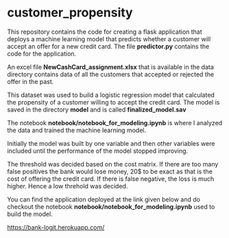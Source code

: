 # customer_propensity
This repository contains the code for creating a flask application that deploys a machine learning model that predicts whether a customer will accept an offer for a new credit card. The file **predictor.py** contains the code for the application.

An excel file **NewCashCard_assignment.xlsx** that is available in the data directory contains data of all the customers that accepted or rejected the offer in the past.

This dataset was used to build a logistic regression model that calculated the propensity of a customer willing to accept the credit card. The model is saved in the directory **model** and is called **finalized_model.sav**

The notebook **notebook/notebook_for_modeling.ipynb** is where I analyzed the data and trained the machine learning model.

Initially the model was built by one variable and then other variables were included until the performance of the model stopped improving.

The threshold was decided based on the cost matrix. If there are too many false positives the bank would lose money, 20$ to be exact as that is the cost of offering the credit card. If there is false negative, the loss is much higher. Hence
a low threhold was decided.

You can find the application deployed at the link given below and do checkout the notebook **notebook/notebook_for_modeling.ipynb** used to build the model. 

<https://bank-logit.herokuapp.com/>
